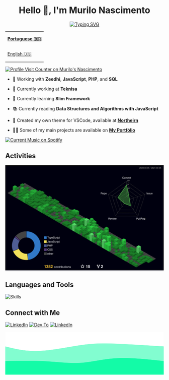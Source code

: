 <div align="center">
<h1 align="center">Hello 👋, I'm Murilo Nascimento</h1>
<a href="https://git.io/typing-svg"><img src="https://readme-typing-svg.herokuapp.com?font=Fira+Code&pause=1000&color=13FBA7A7&center=true&vCenter=true&random=false&width=435&lines=Full+Stack+Developer" alt="Typing SVG" /></a>
</div>

<table align="right">
  <tr>
    <td height="43px">
      <b>
        <a href="README.md">Portuguese 🇧🇷</a>
      </b>
    </td>
  </tr>
  <tr>
    <td height="43px">
      <a href="README-en.md">English 🇺🇸</a>
    </td>
  </tr>
</table>

<div align="left">
   <a href="https://visitorbadge.io/status?path=https%3A%2F%2Fgithub.com%2Fmurilonicemento%2Fmurilonicemento">
    <img src="https://api.visitorbadge.io/api/visitors?path=https%3A%2F%2Fgithub.com%2Fmurilonicemento%2Fmurilonicemento&countColor=%2313fba7&labelStyle=upper"alt="Profile Visit Counter on Murilo's Nascimento" />
  </a>
</div>

- 🧠 Working with **Zeedhi**, **JavaScript**, **PHP**, and **SQL**

- 🌇 Currently working at **Teknisa**

- 🌱 Currently learning **Slim Framework**

- 📚 Currently reading **Data Structures and Algorithms with JavaScript**

- 🎨 Created my own theme for VSCode, available at **[Northeirn](https://github.com/murilonicemento/northeirn-theme)**

- 👨‍💻 Some of my main projects are available on **[My Portfólio](https://my-portfolio-chi-nine.vercel.app/projects)**

<div align="left">
  <a href="https://github.com/tthn0/Spotify-Readme">
  <img src="https://spotify-readme-u8sa.vercel.app/api?theme=dark" alt="Current Music on Spotify">
</a>
</div>

## Activities

![Activities](./profile-3d-contrib/profile-night-green.svg)

## Languages and Tools

![Skills](https://skillicons.dev/icons?i=html,css,sass,javascript,react,styledcomponents,typescript,php,mysql,git)

## Connect with Me

[![LinkedIn](https://skillicons.dev/icons?i=linkedin)](https://www.linkedin.com/in/murilonicemento/)
[![Dev To](https://skillicons.dev/icons?i=devto)](https://dev.to/murilonicemento)
[![LinkedIn](https://skillicons.dev/icons?i=discord)](https://discordapp.com/users/yetiabominable)

![Animated Footer Waves](./images/animated-waves.svg)
